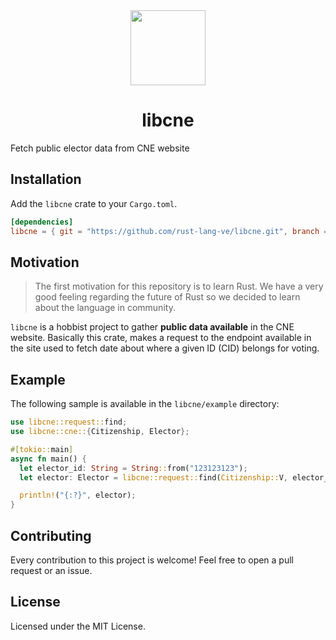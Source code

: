 <div>
  <div align="center" style="display: block; text-align: center;">
    <img src="https://avatars3.githubusercontent.com/u/68873317?s=120&v=4" height="120" width="120" />
  </div>
  <h1 align="center">libcne</h1>
  <span align="center">Fetch public elector data from CNE website</span>
</div>

## Installation

Add the `libcne` crate to your `Cargo.toml`.

```toml
[dependencies]
libcne = { git = "https://github.com/rust-lang-ve/libcne.git", branch = "master" }
```

## Motivation

> The first motivation for this repository is to learn Rust. We have a very good feeling regarding the future of Rust so we decided to learn about the language in community.

`libcne` is a hobbist project to gather **public data available** in the CNE website.
Basically this crate, makes a request to the endpoint available in the site
used to fetch date about where a given ID (CID) belongs for voting.

## Example

The following sample is available in the `libcne/example` directory:

```rust
use libcne::request::find;
use libcne::cne::{Citizenship, Elector};

#[tokio::main]
async fn main() {
  let elector_id: String = String::from("123123123");
  let elector: Elector = libcne::request::find(Citizenship::V, elector_id).await.unwrap();

  println!("{:?}", elector);
}
```

## Contributing

Every contribution to this project is welcome! Feel free to open a pull request or an issue.

## License

Licensed under the MIT License.
